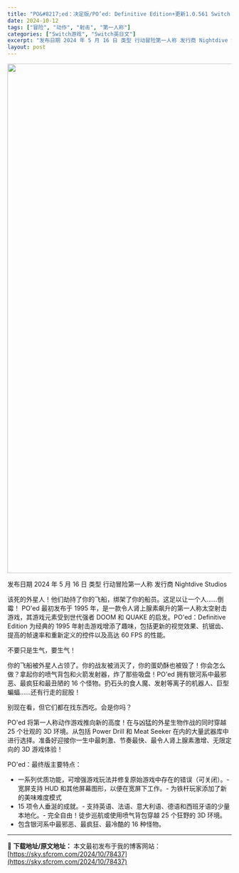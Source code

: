 ```yaml
---
title: "PO&#8217;ed：决定版/PO’ed: Definitive Edition+更新1.0.561 Switch NSP英文"
date: 2024-10-12
tags: ["冒险", "动作", "射击", "第一人称"]
categories: ["Switch游戏", "Switch英日文"]
excerpt: "发布日期 2024 年 5 月 16 日 类型 行动冒险第一人称 发行商 Nightdive Studios 该死的外星人！他们劫持了你的飞船，绑架了你的船员。这足以让一个人……倒霉！ PO&#039;ed 最初发布于 1995 年，是一款令人肾上腺素飙升的第一人称太空射击游戏，其游戏元素受到世代强者 DOO&hellip;"
layout: post
---
```


<img class="aligncenter size-full wp-image-78438" src="https://sky.sfcrom.com/wp-content/uploads/2024/10/2024101205371723.webp" alt="" width="700" height="1142" />

发布日期 2024 年 5 月 16 日
类型 行动冒险第一人称
发行商 Nightdive Studios

该死的外星人！他们劫持了你的飞船，绑架了你的船员。这足以让一个人……倒霉！
PO'ed 最初发布于 1995 年，是一款令人肾上腺素飙升的第一人称太空射击游戏，其游戏元素受到世代强者 DOOM 和 QUAKE 的启发。PO'ed：Definitive Edition 为经典的 1995 年射击游戏增添了趣味，包括更新的视觉效果、抗锯齿、提高的帧速率和重新定义的控件以及高达 60 FPS 的性能。

不要只是生气，要生气！

你的飞船被外星人占领了。你的战友被消灭了，你的蛋奶酥也被毁了！你会怎么做？拿起你的喷气背包和火箭发射器，炸了那些吸盘！PO'ed 拥有银河系中最邪恶、最疯狂和最丑陋的 16 个怪物。扔石头的食人魔、发射等离子的机器人、巨型蝙蝠……还有行走的屁股！

别现在看，但它们都在找东西吃。会是你吗？

PO'ed 将第一人称动作游戏推向新的高度！在与凶猛的外星生物作战的同时穿越 25 个壮观的 3D 环境。从包括 Power Drill 和 Meat Seeker 在内的大量武器库中进行选择。准备好迎接你一生中最刺激、节奏最快、最令人肾上腺素激增、无限定向的 3D 游戏体验！

PO'ed：最终版主要特点：

- 一系列优质功能，可增强游戏玩法并修复原始游戏中存在的错误（可关闭）。-
宽屏支持 HUD 和其他屏幕图形，以便在宽屏下工作。-
为铁杆玩家添加了新的美味难度模式
- 15 项令人垂涎的成就。-
支持英语、法语、意大利语、德语和西班牙语的少量本地化。-
完全自由！徒步巡航或使用喷气背包穿越 25 个狂野的 3D 环境。
- 包含银河系中最邪恶、最疯狂、最冷酷的 16 种怪物。

---
📖 **下载地址/原文地址：** 本文最初发布于我的博客网站：[https://sky.sfcrom.com/2024/10/78437](https://sky.sfcrom.com/2024/10/78437)
